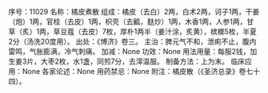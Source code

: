 序号：11029
名称：橘皮煮散
组成：橘皮（去白）2两，白术2两，诃子1两，干姜（炮）1两，官桂（去皮）1两，枳壳（去瓤，麸炒）1两，木香1两，人参1两，甘草（炙）1两，草豆蔻（去皮）7枚，厚朴1两半（姜汁涂，炙黄），槟榔5枚，半夏2分（汤洗20度用）。
出处：《博济》卷三。
主治：脾元气不和，泄痢不止，腹内雷鸣，气胀膨满，冷气刺痛。
加减：None
功效：None
用法用量：每服2钱，加生姜3片，大枣2枚，水1盏，同煎7分，去滓温服。
制备方法：上为末。
临床应用：None
各家论述：None
用药禁忌：None
附注：橘皮散（《圣济总录》卷七十四）。
